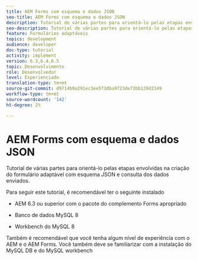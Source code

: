 ```yaml
---
title: AEM Forms com esquema e dados JSON
seo-title: AEM Forms com esquema e dados JSON
description: Tutorial de várias partes para orientá-lo pelas etapas envolvidas na criação do formulário adaptável com esquema JSON e consulta dos dados enviados.
seo-description: Tutorial de várias partes para orientá-lo pelas etapas envolvidas na criação do formulário adaptável com esquema JSON e consulta dos dados enviados.
feature: Formulários adaptáveis
topics: development
audience: developer
doc-type: tutorial
activity: implement
version: 6.3,6.4,6.5
topic: Desenvolvimento
role: Desenvolvedor
level: Experienciado
translation-type: tm+mt
source-git-commit: d9714b9a291ec3ee5f3dba9723de72bb120d2149
workflow-type: tm+mt
source-wordcount: '142'
ht-degree: 2%

---
```



# AEM Forms com esquema e dados JSON

Tutorial de várias partes para orientá-lo pelas etapas envolvidas na criação do formulário adaptável com esquema JSON e consulta dos dados enviados.

Para seguir este tutorial, é recomendável ter o seguinte instalado

* AEM 6.3 ou superior com o pacote do complemento Forms apropriado

* Banco de dados MySQL 8

* Workbench do MySQL 8

Também é recomendável que você tenha algum nível de experiência com o AEM e o AEM Forms. Você também deve se familiarizar com a instalação do MySQL DB e do MySQL workbench


